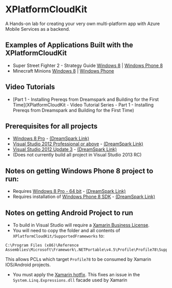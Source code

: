 XPlatformCloudKit
=================

A Hands-on lab for creating your very own multi-platform app with Azure Mobile Services as a backend.

Examples of Applications Built with the XPlatformCloudKit
---------------------------------------------------------
* Super Street Fighter 2 - Strategy Guide [Windows 8](http://apps.microsoft.com/windows/en-us/app/655e0b21-6a5f-455e-bc7f-01845c1198f9) | [Windows Phone 8](http://www.windowsphone.com/en-us/store/app/super-street-fighter-2/fe3dbbce-7770-4a41-b395-f42e3819141d)
* Minecraft Minions [Windows 8](http://apps.microsoft.com/windows/en-us/app/ca936bcc-f665-4694-844b-afe6ed836e14) | [Windows Phone](http://www.windowsphone.com/en-us/store/app/minecraft-minions/c81a20b6-481f-472f-99c6-8f25b989a50a)

Video Tutorials
---------------
* [Part 1 - Installing Prereqs from Dreamspark and Building for the First Time](XPlatformCloudKit - Video Tutorial Series - Part 1 - Installing Prereqs from Dreamspark and Building for the First Time)

Prerequisites for all projects
------------------------------

* [Windows 8 Pro](http://windows.microsoft.com/en-us/windows/buy?ocid=GA8_O_WOL_DIS_ShopHP_FPP_Light) - [(DreamSpark Link)](https://www.dreamspark.com/student/Windows-8-App-Development.aspx)
* [Visual Studio 2012 Professional or above](http://www.microsoft.com/visualstudio/eng/products/visual-studio-overview) - [(DreamSpark Link)](https://www.dreamspark.com/Product/Product.aspx?productid=44)
* [Visual Studio 2012 Update 3](http://support.microsoft.com/kb/2835600) - [(DreamSpark Link)](https://www.dreamspark.com/Product/Product.aspx?productid=51)
* (Does not currently build all project in Visual Studio 2013 RC)

Notes on getting Windows Phone 8 project to run:
-----------------------------------------------

* Requires [Windows 8 Pro - 64 bit](http://windows.microsoft.com/en-us/windows/buy?ocid=GA8_O_WOL_DIS_ShopHP_FPP_Light) - [(DreamSpark Link)](https://www.dreamspark.com/student/Windows-8-App-Development.aspx)
* Requires installation of [Windows Phone 8 SDK](http://aka.ms/phonesdk-cr) - [(DreamSpark Link)](https://www.dreamspark.com/student/Windows-Phone-8-App-Development.aspx)

Notes on getting Android Project to run
---------------------------------------

- To build in Visual Studio will require a [Xamarin Business License](https://store.xamarin.com/).
- You will need to copy the folder and all contents of `XPlatformCloudKit/SupportedFrameworks` to:
  
```
C:\Program Files (x86)\Reference Assemblies\Microsoft\Framework\.NETPortable\v4.5\Profile\Profile78\SupportedFrameworks
```
This allows PCLs which target `Profile78` to be consumed by Xamarin IOS/Android projects.
- You must apply the [Xamarin hotfix](http://forums.xamarin.com/discussion/5507/using-system-linq-expressions-in-a-pcl-method-causes-typeloadexpression-mono-android-4-7-10024). This fixes an issue in the `System.Linq.Expressions.dll` facade used by Xamarin

